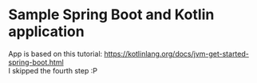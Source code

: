 # Sample Spring Boot and Kotlin application 
App is based on this tutorial: https://kotlinlang.org/docs/jvm-get-started-spring-boot.html \
I skipped the fourth step :P 